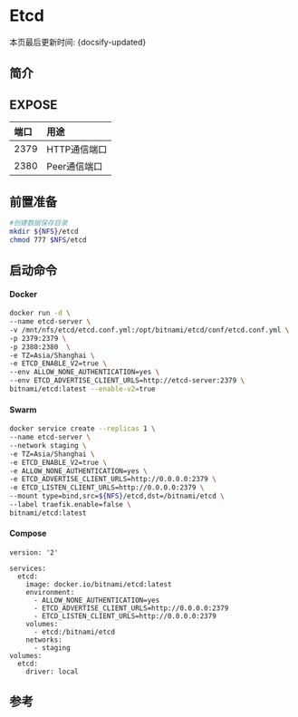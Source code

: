 # Etcd

本页最后更新时间: {docsify-updated}

## 简介



## EXPOSE

| 端口 | 用途 |
| :--- | :--- |
| 2379 | HTTP通信端口 |
| 2380 | Peer通信端口 |



## 前置准备

```bash
#创建数据保存目录
mkdir ${NFS}/etcd
chmod 777 $NFS/etcd
```

## 启动命令

<!-- tabs:start -->
#### **Docker**
```bash
docker run -d \
--name etcd-server \
-v /mnt/nfs/etcd/etcd.conf.yml:/opt/bitnami/etcd/conf/etcd.conf.yml \
-p 2379:2379 \
-p 2380:2380  \
-e TZ=Asia/Shanghai \
-e ETCD_ENABLE_V2=true \
--env ALLOW_NONE_AUTHENTICATION=yes \
--env ETCD_ADVERTISE_CLIENT_URLS=http://etcd-server:2379 \
bitnami/etcd:latest --enable-v2=true
```


#### **Swarm**
```bash
docker service create --replicas 1 \
--name etcd-server \
--network staging \
-e TZ=Asia/Shanghai \
-e ETCD_ENABLE_V2=true \
-e ALLOW_NONE_AUTHENTICATION=yes \
-e ETCD_ADVERTISE_CLIENT_URLS=http://0.0.0.0:2379 \
-e ETCD_LISTEN_CLIENT_URLS=http://0.0.0.0:2379 \
--mount type=bind,src=${NFS}/etcd,dst=/bitnami/etcd \
--label traefik.enable=false \
bitnami/etcd:latest
```


#### **Compose**
```
version: '2'

services:
  etcd:
    image: docker.io/bitnami/etcd:latest
    environment:
      - ALLOW_NONE_AUTHENTICATION=yes
      - ETCD_ADVERTISE_CLIENT_URLS=http://0.0.0.0:2379
      - ETCD_LISTEN_CLIENT_URLS=http://0.0.0.0:2379
    volumes:
      - etcd:/bitnami/etcd
    networks:
      - staging
volumes:
  etcd:
    driver: local
```

<!-- tabs:end -->



## 参考

